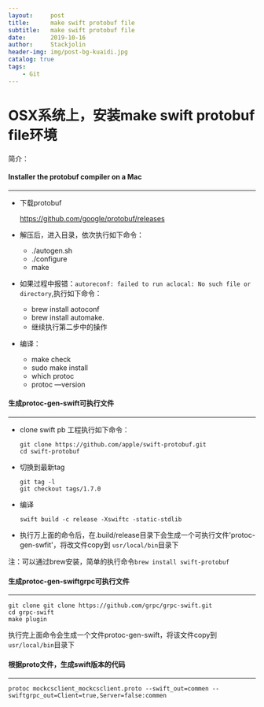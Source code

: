 ```yaml
---
layout:     post
title:      make swift protobuf file
subtitle:   make swift protobuf file
date:       2019-10-16
author:     Stackjolin
header-img: img/post-bg-kuaidi.jpg
catalog: true
tags:
    - Git
---
```




# OSX系统上，安装make swift protobuf file环境

简介：



#### Installer the protobuf compiler on a Mac

-----

- 下载protobuf

  https://github.com/google/protobuf/releases

- 解压后，进入目录，依次执行如下命令：

  - ./autogen.sh
  - ./configure
  - make

- 如果过程中报错：`autoreconf: failed to run aclocal: No such file or directory`,执行如下命令：

  - brew install aotoconf
  - brew install automake.
  - 继续执行第二步中的操作

- 编译：

  - make check
  - sudo make install
  - which protoc
  - protoc —version





#### 生成protoc-gen-swift可执行文件

------

- clone swift pb 工程执行如下命令：

  ```
  git clone https://github.com/apple/swift-protobuf.git
  cd swift-protobuf
  ```

- 切换到最新tag

  ```
  git tag -l
  git checkout tags/1.7.0
  ```

- 编译

  ```
  swift build -c release -Xswiftc -static-stdlib
  ```

- 执行万上面的命令后，在.build/release目录下会生成一个可执行文件'protoc-gen-swfit'，将改文件copy到 `usr/local/bin`目录下

注：可以通过brew安装，简单的执行命令`brew install swift-protobuf`

#### 生成protoc-gen-swiftgrpc可执行文件

------

```
git clone git clone https://github.com/grpc/grpc-swift.git
cd grpc-swift
make plugin
```

执行完上面命令会生成一个文件protoc-gen-swift，将该文件copy到 `usr/local/bin`目录下



#### 根据proto文件，生成swift版本的代码

-----

```
protoc mockcsclient_mockcsclient.proto --swift_out=commen --swiftgrpc_out=Client=true,Server=false:commen
```